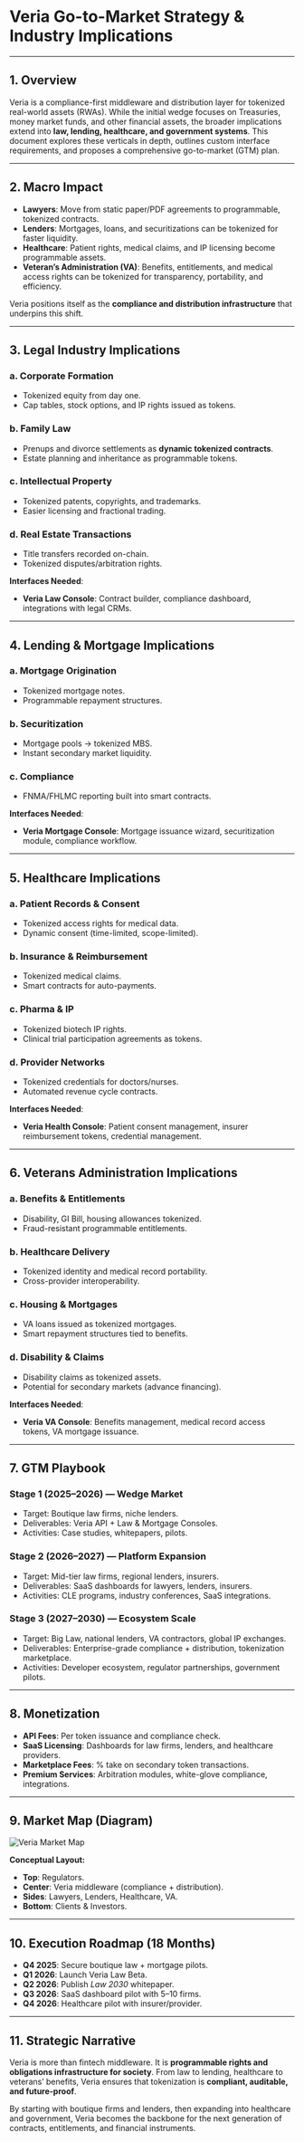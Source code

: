 # Veria Go-to-Market Strategy & Industry Implications

---

## 1. Overview
Veria is a compliance-first middleware and distribution layer for tokenized real-world assets (RWAs). While the initial wedge focuses on Treasuries, money market funds, and other financial assets, the broader implications extend into **law, lending, healthcare, and government systems**. This document explores these verticals in depth, outlines custom interface requirements, and proposes a comprehensive go-to-market (GTM) plan.

---

## 2. Macro Impact
- **Lawyers**: Move from static paper/PDF agreements to programmable, tokenized contracts.
- **Lenders**: Mortgages, loans, and securitizations can be tokenized for faster liquidity.
- **Healthcare**: Patient rights, medical claims, and IP licensing become programmable assets.
- **Veteran’s Administration (VA)**: Benefits, entitlements, and medical access rights can be tokenized for transparency, portability, and efficiency.

Veria positions itself as the **compliance and distribution infrastructure** that underpins this shift.

---

## 3. Legal Industry Implications
### a. Corporate Formation
- Tokenized equity from day one.
- Cap tables, stock options, and IP rights issued as tokens.

### b. Family Law
- Prenups and divorce settlements as **dynamic tokenized contracts**.
- Estate planning and inheritance as programmable tokens.

### c. Intellectual Property
- Tokenized patents, copyrights, and trademarks.
- Easier licensing and fractional trading.

### d. Real Estate Transactions
- Title transfers recorded on-chain.
- Tokenized disputes/arbitration rights.

**Interfaces Needed**:
- **Veria Law Console**: Contract builder, compliance dashboard, integrations with legal CRMs.

---

## 4. Lending & Mortgage Implications
### a. Mortgage Origination
- Tokenized mortgage notes.
- Programmable repayment structures.

### b. Securitization
- Mortgage pools → tokenized MBS.
- Instant secondary market liquidity.

### c. Compliance
- FNMA/FHLMC reporting built into smart contracts.

**Interfaces Needed**:
- **Veria Mortgage Console**: Mortgage issuance wizard, securitization module, compliance workflow.

---

## 5. Healthcare Implications
### a. Patient Records & Consent
- Tokenized access rights for medical data.
- Dynamic consent (time-limited, scope-limited).

### b. Insurance & Reimbursement
- Tokenized medical claims.
- Smart contracts for auto-payments.

### c. Pharma & IP
- Tokenized biotech IP rights.
- Clinical trial participation agreements as tokens.

### d. Provider Networks
- Tokenized credentials for doctors/nurses.
- Automated revenue cycle contracts.

**Interfaces Needed**:
- **Veria Health Console**: Patient consent management, insurer reimbursement tokens, credential management.

---

## 6. Veterans Administration Implications
### a. Benefits & Entitlements
- Disability, GI Bill, housing allowances tokenized.
- Fraud-resistant programmable entitlements.

### b. Healthcare Delivery
- Tokenized identity and medical record portability.
- Cross-provider interoperability.

### c. Housing & Mortgages
- VA loans issued as tokenized mortgages.
- Smart repayment structures tied to benefits.

### d. Disability & Claims
- Disability claims as tokenized assets.
- Potential for secondary markets (advance financing).

**Interfaces Needed**:
- **Veria VA Console**: Benefits management, medical record access tokens, VA mortgage issuance.

---

## 7. GTM Playbook
### Stage 1 (2025–2026) — Wedge Market
- Target: Boutique law firms, niche lenders.
- Deliverables: Veria API + Law & Mortgage Consoles.
- Activities: Case studies, whitepapers, pilots.

### Stage 2 (2026–2027) — Platform Expansion
- Target: Mid-tier law firms, regional lenders, insurers.
- Deliverables: SaaS dashboards for lawyers, lenders, insurers.
- Activities: CLE programs, industry conferences, SaaS integrations.

### Stage 3 (2027–2030) — Ecosystem Scale
- Target: Big Law, national lenders, VA contractors, global IP exchanges.
- Deliverables: Enterprise-grade compliance + distribution, tokenization marketplace.
- Activities: Developer ecosystem, regulator partnerships, government pilots.

---

## 8. Monetization
- **API Fees**: Per token issuance and compliance check.
- **SaaS Licensing**: Dashboards for law firms, lenders, and healthcare providers.
- **Marketplace Fees**: % take on secondary token transactions.
- **Premium Services**: Arbitration modules, white-glove compliance, integrations.

---

## 9. Market Map (Diagram)

![Veria Market Map](https://raw.githubusercontent.com/SplinteredSunlight/assets/main/veria-market-map.png)

**Conceptual Layout:**
- **Top**: Regulators.
- **Center**: Veria middleware (compliance + distribution).
- **Sides**: Lawyers, Lenders, Healthcare, VA.
- **Bottom**: Clients & Investors.

---

## 10. Execution Roadmap (18 Months)
- **Q4 2025**: Secure boutique law + mortgage pilots.
- **Q1 2026**: Launch Veria Law Beta.
- **Q2 2026**: Publish *Law 2030* whitepaper.
- **Q3 2026**: SaaS dashboard pilot with 5–10 firms.
- **Q4 2026**: Healthcare pilot with insurer/provider.

---

## 11. Strategic Narrative
Veria is more than fintech middleware. It is **programmable rights and obligations infrastructure for society**. From law to lending, healthcare to veterans’ benefits, Veria ensures that tokenization is **compliant, auditable, and future-proof**.

By starting with boutique firms and lenders, then expanding into healthcare and government, Veria becomes the backbone for the next generation of contracts, entitlements, and financial instruments.

